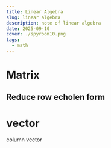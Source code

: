 ```yaml
---
title: Linear Algebra
slug: linear algebra
description: note of linear algebra
date: 2025-09-10
cover: ./spyroom10.png
tags:
  - math
---
```

# Matrix
## Reduce row echolen form

# vector
column vector